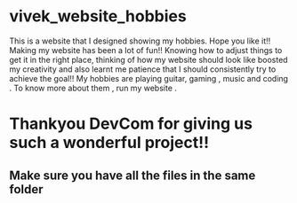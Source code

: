 # vivek_website_hobbies
This is a website that I designed showing my hobbies. Hope you like it!!
Making my website has been a lot of fun!!
Knowing how to adjust things to get it in the right place, thinking of how my website should look like
boosted my creativity and also learnt me patience that I should consistently try to achieve the goal!!
My hobbies are playing guitar, gaming , music and coding .
To know more about them , run my website .
# Thankyou DevCom for giving us such a wonderful project!!
## Make sure you have all the files in the same folder

